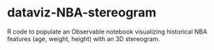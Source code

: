 # dataviz-NBA-stereogram
R code to populate an Observable notebook visualizing historical NBA features (age, weight, height) with an 3D stereogram.
